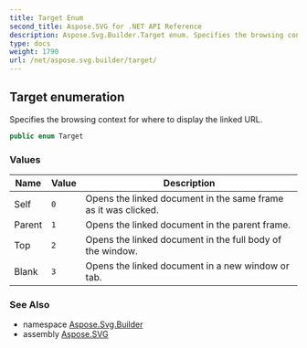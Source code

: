 ```yaml
---
title: Target Enum
second_title: Aspose.SVG for .NET API Reference
description: Aspose.Svg.Builder.Target enum. Specifies the browsing context for where to display the linked URL
type: docs
weight: 1790
url: /net/aspose.svg.builder/target/
---
```

## Target enumeration

Specifies the browsing context for where to display the linked URL.

```csharp
public enum Target
```

### Values

| Name | Value | Description |
| --- | --- | --- |
| Self | `0` | Opens the linked document in the same frame as it was clicked. |
| Parent | `1` | Opens the linked document in the parent frame. |
| Top | `2` | Opens the linked document in the full body of the window. |
| Blank | `3` | Opens the linked document in a new window or tab. |

### See Also

* namespace [Aspose.Svg.Builder](../../aspose.svg.builder/)
* assembly [Aspose.SVG](../../)
